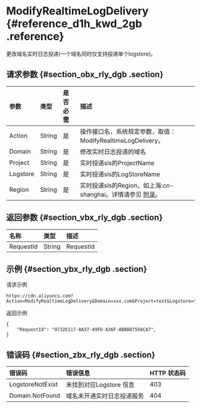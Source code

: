 # ModifyRealtimeLogDelivery {#reference_d1h_kwd_2gb .reference}

更改域名实时日志投递\(一个域名同时仅支持投递单个logstore\)。

## 请求参数 {#section_obx_rly_dgb .section}

|参数|类型|是否必需|描述|
|:-|:-|:---|:-|
|Action|String|是|操作接口名，系统规定参数，取值：ModifyRealtimeLogDelivery。|
|Domain|String|是|修改实时日志投递的域名|
|Project|String|是|实时投递sls的ProjectName|
|Logstore|String|是|实时投递sls的LogStoreName|
|Region|String|是|实时投递sls的Region，如上海:cn-shanghai。详情请参见 [附录](../../../../cn.zh-CN/旧版API参考/附录.md#table_nnm_mcz_dgb)。|

## 返回参数 {#section_vbx_rly_dgb .section}

|名称|类型|描述|
|:-|:-|:-|
|RequestId|String|RequestId|

## 示例 {#section_ybx_rly_dgb .section}

请求示例

```
https://cdn.aliyuncs.com?Action=ModifyRealtimeLogDelivery&Domain=xxx.com&Project=test&Logstore=test&Region=test
```

返回示例

```
{
    "RequestId": "9732E117-8A37-49FD-A36F-ABBB87556CA7",
}
```

## 错误码 {#section_zbx_rly_dgb .section}

|错误码|错误信息|HTTP 状态码|
|:--|:---|:-------|
|LogstoreNotExist|未找到对应Logstore 信息|403|
|Domain.NotFound|域名未开通实时日志投递服务|404|

